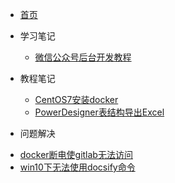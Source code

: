 - [首页](README)
- 学习笔记

  * [微信公众号后台开发教程](zh-cn/study/20200409-1)

- 教程笔记

  * [CentOS7安装docker](zh-cn/its/20200405-1)
  * [PowerDesigner表结构导出Excel](zh-cn/study/20200412-1)

- 问题解决

 * [docker断电使gitlab无法访问](zh-cn/qa/20200407-1)
 * [win10下无法使用docsify命令](zh-cn/qa/20200407-2)
 